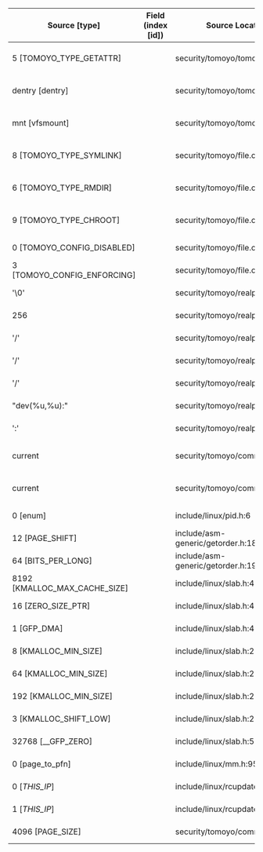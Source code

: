 | Source  [type]                | Field (index [id]) | Source Location                   | Label at Source             |
| ----------------------------- | ------------------ | --------------------------------- | --------------------------- |
| 5 [TOMOYO_TYPE_GETATTR]       |                    | security/tomoyo/tomoyo.c:150      | operation, static, mediator |
| dentry [dentry]               |                    | security/tomoyo/tomoyo.c:147      | object, dynamic, input      |
| mnt [vfsmount]                |                    | security/tomoyo/tomoyo.c:147      | object, dynamic, input      |
| 8 [TOMOYO_TYPE_SYMLINK]       |                    | security/tomoyo/file.c:812        | operation, static, mediator |
| 6 [TOMOYO_TYPE_RMDIR]         |                    | security/tomoyo/file.c:808        | operation, static, mediator |
| 9 [TOMOYO_TYPE_CHROOT]        |                    | security/tomoyo/file.c:809        | operation, static, mediator |
| 0 [TOMOYO_CONFIG_DISABLED]    |                    | security/tomoyo/file.c:798        | all, static, mediator       |
| 3 [TOMOYO_CONFIG_ENFORCING]   |                    | security/tomoyo/file.c:800        | all, static, mediator       |
| '\0'                          |                    | security/tomoyo/realpath.c:269    | all, static, mediator       |
| 256                           |                    | security/tomoyo/realpath.c:125    | all, static, mediator       |
| '/'                           |                    | security/tomoyo/realpath.c:158    | all, static, mediator       |
| '/'                           |                    | security/tomoyo/realpath.c:127    | all, static, mediator       |
| '/'                           |                    | security/tomoyo/realpath.c:130    | all, static, mediator       |
| "dev(%u,%u):"                 |                    | security/tomoyo/realpath.c:185    | all, static, mediator       |
| ':'                           |                    | security/tomoyo/realpath.c:203    | all, static, mediator       |
| current                       |                    | security/tomoyo/common.h:1139     | subject, dynamic, external  |
| current                       |                    | security/tomoyo/common.h:1124     | subject, dynamic, external  |
| 0 [enum]                      |                    | include/linux/pid.h:6             | all, static, external       |
| 12 [PAGE_SHIFT]               |                    | include/asm-generic/getorder.h:18 | all, static, external       |
| 64 [BITS_PER_LONG]            |                    | include/asm-generic/getorder.h:19 | all, static, external       |
| 8192 [KMALLOC_MAX_CACHE_SIZE] |                    | include/linux/slab.h:415          | all, static, external       |
| 16 [ZERO_SIZE_PTR]            |                    | include/linux/slab.h:422          | all, static, external       |
| 1 [GFP_DMA]                   |                    | include/linux/slab.h:418          | all, static, external       |
| 8 [KMALLOC_MIN_SIZE]          |                    | include/linux/slab.h:252          | all, static, external       |
| 64 [KMALLOC_MIN_SIZE]         |                    | include/linux/slab.h:255          | all, static, external       |
| 192 [KMALLOC_MIN_SIZE]        |                    | include/linux/slab.h:257          | all, static, external       |
| 3 [KMALLOC_SHIFT_LOW]         |                    | include/linux/slab.h:253          | all, static, external       |
| 32768 [__GFP_ZERO]            |                    | include/linux/slab.h:578          | all, static, external       |
| 0 [page_to_pfn]               |                    | include/linux/mm.h:951            | all, static, external       |
| 0 [_THIS_IP_]                 |                    | include/linux/rcupdate.h:418      | all, static, external       |
| 1 [_THIS_IP_]                 |                    | include/linux/rcupdate.h:423      | all, static, external       |
| 4096 [PAGE_SIZE]              |                    | security/tomoyo/common.h:1306     | all, static, external       |